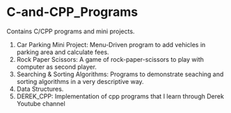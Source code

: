 # C-and-CPP_Programs
Contains C/CPP programs and mini projects.
1. Car Parking Mini Project: Menu-Driven program to add vehicles in parking area and calculate fees.
2. Rock Paper Scissors: A game of rock-paper-scissors to play with computer as second player.
3. Searching & Sorting Algorithms: Programs to demonstrate seaching and sorting algorithms in a very descriptive way.
4. Data Structures.
5. DEREK_CPP: Implementation of cpp programs that I learn through Derek Youtube channel
                                   
